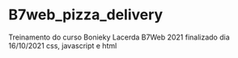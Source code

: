 # B7web_pizza_delivery
Treinamento do curso Bonieky Lacerda B7Web 2021
finalizado dia 16/10/2021
css, javascript e html
